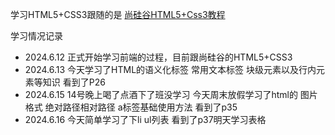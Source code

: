 <p>学习HTML5+CSS3跟随的是
<a href="https://www.bilibili.com/video/BV1p84y1P7Z5?p=26&vd_source=9617c6ce5290324ce630bb0eafd68695">尚硅谷HTML5+Css3教程</a>
</p>
<div>
<p>学习情况记录</p>
<ul>
  <li>2024.6.12 正式开始学习前端的过程，目前跟尚硅谷的HTML5+CSS3</li>
  <li>2024.6.13 今天学习了HTML的语义化标签 常用文本标签 块级元素以及行内元素等知识 看到了P26</li>
  <li>2024.6.15 14号晚上喝了点酒下了班没学习 今天周末放假学习了html的 图片格式 绝对路径相对路径 a标签基础使用方法 看到了p35</li>
  <li>2024.6.16 今天简单学习了下li ul列表 看到了p37明天学习表格</li>
</ul>
</div>
